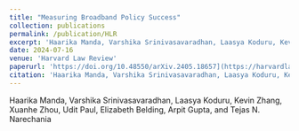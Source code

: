 ```yaml
---
title: "Measuring Broadband Policy Success"
collection: publications
permalink: /publication/HLR
excerpt: 'Haarika Manda, Varshika Srinivasavaradhan, Laasya Koduru, Kevin Zhang, Xuanhe Zhou, Udit Paul, Elizabeth Belding, Arpit Gupta, and Tejas N. Narechania'
date: 2024-07-16
venue: 'Harvard Law Review'
paperurl: 'https://doi.org/10.48550/arXiv.2405.18657](https://harvardlawreview.org/blog/2024/07/measuring-broadband-policy-success/'
citation: 'Haarika Manda, Varshika Srinivasavaradhan, Laasya Koduru, Kevin Zhang, Xuanhe Zhou, Udit Paul, Elizabeth Belding, Arpit Gupta, and Tejas N. Narechania. 2024. Measuring Broadband Policy Success. In Harvard Law Review Blog.'
---
```

Haarika Manda, Varshika Srinivasavaradhan, Laasya Koduru, Kevin Zhang, Xuanhe Zhou, Udit Paul, Elizabeth Belding, Arpit Gupta, and Tejas N. Narechania

